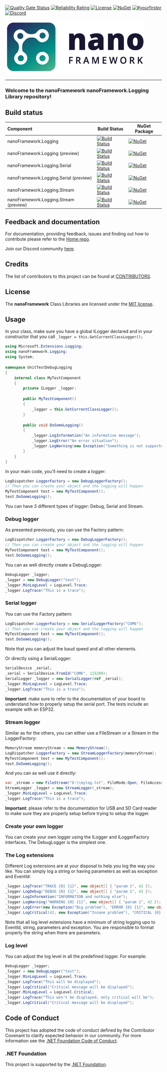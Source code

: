 [![Quality Gate Status](https://sonarcloud.io/api/project_badges/measure?project=nanoframework_nanoFramework.Logging&metric=alert_status)](https://sonarcloud.io/dashboard?id=nanoframework_nanoFramework.Logging) [![Reliability Rating](https://sonarcloud.io/api/project_badges/measure?project=nanoframework_nanoFramework.Logging&metric=reliability_rating)](https://sonarcloud.io/dashboard?id=nanoframework_nanoFramework.Logging) [![License](https://img.shields.io/badge/License-MIT-blue.svg)](LICENSE) [![NuGet](https://img.shields.io/nuget/dt/nanoFramework.Logging.svg?label=NuGet&style=flat&logo=nuget)](https://www.nuget.org/packages/nanoFramework.Logging/) [![#yourfirstpr](https://img.shields.io/badge/first--timers--only-friendly-blue.svg)](https://github.com/nanoframework/Home/blob/main/CONTRIBUTING.md) [![Discord](https://img.shields.io/discord/478725473862549535.svg?logo=discord&logoColor=white&label=Discord&color=7289DA)](https://discord.gg/gCyBu8T)

![nanoFramework logo](https://github.com/nanoframework/Home/blob/main/resources/logo/nanoFramework-repo-logo.png)

-----

### Welcome to the **nanoFramework** nanoFramework.Logging Library repository!

## Build status

| Component | Build Status | NuGet Package |
|:-|---|---|
| nanoFramework.Logging | [![Build Status](https://dev.azure.com/nanoframework/nanoframework.Logging/_apis/build/status/nanoframework.nanoFramework.Logging?branchName=main)](https://dev.azure.com/nanoframework/nanoframework.Logging/_build/latest?definitionId=71&branchName=main) | [![NuGet](https://img.shields.io/nuget/v/nanoFramework.Logging.svg?label=NuGet&style=flat&logo=nuget)](https://www.nuget.org/packages/nanoFramework.Logging/) |
| nanoFramework.Logging (preview) | [![Build Status](https://dev.azure.com/nanoframework/nanoframework.Logging/_apis/build/status/nanoframework.nanoFramework.Logging?branchName=develop)](https://dev.azure.com/nanoframework/nanoframework.Logging/_build/latest?definitionId=71&branchName=develop) | [![NuGet](https://img.shields.io/nuget/vpre/.Logging.svg?label=NuGet&style=flat&logo=nuget)](https://www.nuget.org/packages/nanoFramework.Logging/) |
| nanoFramework.Logging.Serial | [![Build Status](https://dev.azure.com/nanoframework/nanoframework.Logging/_apis/build/status/nanoframework.nanoFramework.Logging?branchName=main)](https://dev.azure.com/nanoframework/nanoframework.Logging/_build/latest?definitionId=71&branchName=main) | [![NuGet](https://img.shields.io/nuget/v/nanoFramework.Logging.Serial.svg?label=NuGet&style=flat&logo=nuget)](https://www.nuget.org/packages/nanoFramework.Logging.Serial/) |
| nanoFramework.Logging.Serial (preview) | [![Build Status](https://dev.azure.com/nanoframework/nanoframework.Logging/_apis/build/status/nanoframework.nanoFramework.Logging?branchName=develop)](https://dev.azure.com/nanoframework/nanoframework.Logging/_build/latest?definitionId=71&branchName=develop) | [![NuGet](https://img.shields.io/nuget/vpre/.Logging.Serial.svg?label=NuGet&style=flat&logo=nuget)](https://www.nuget.org/packages/nanoFramework.Logging.Serial/) |
| nanoFramework.Logging.Stream | [![Build Status](https://dev.azure.com/nanoframework/nanoframework.Logging/_apis/build/status/nanoframework.nanoFramework.Logging?branchName=main)](https://dev.azure.com/nanoframework/nanoframework.Logging/_build/latest?definitionId=71&branchName=main) | [![NuGet](https://img.shields.io/nuget/v/nanoFramework.Logging.Stream.svg?label=NuGet&style=flat&logo=nuget)](https://www.nuget.org/packages/nanoFramework.Logging.Stream/) |
| nanoFramework.Logging.Stream (preview) | [![Build Status](https://dev.azure.com/nanoframework/nanoframework.Logging/_apis/build/status/nanoframework.nanoFramework.Logging?branchName=develop)](https://dev.azure.com/nanoframework/nanoframework.Logging/_build/latest?definitionId=71&branchName=develop) | [![NuGet](https://img.shields.io/nuget/vpre/.Logging.Stream.svg?label=NuGet&style=flat&logo=nuget)](https://www.nuget.org/packages/nanoFramework.Logging.Stream/) |


## Feedback and documentation

For documentation, providing feedback, issues and finding out how to contribute please refer to the [Home repo](https://github.com/nanoframework/Home).

Join our Discord community [here](https://discord.gg/gCyBu8T).

## Credits

The list of contributors to this project can be found at [CONTRIBUTORS](https://github.com/nanoframework/Home/blob/main/CONTRIBUTORS.md).

## License

The **nanoFramework** Class Libraries are licensed under the [MIT license](LICENSE.md).

## Usage

In your class, make sure you have a global ILogger declared and in your constructor that you call `_logger = this.GetCurrentClassLogger();`

```csharp
using Microsoft.Extensions.Logging;
using nanoFramework.Logging;
using System;

namespace UnitTestDebugLogging
{
    internal class MyTestComponent
    {
        private ILogger _logger;

        public MyTestComponent()
        {
            _logger = this.GetCurrentClassLogger();
        }

        public void DoSomeLogging()
        {
            _logger.LogInformation("An informative message");
            _logger.LogError("An error situation");
            _logger.LogWarning(new Exception("Something is not supported"), "With exception context");
        }
    }
}
```

In your main code, you'll need to create a logger:

```csharp
LogDispatcher.LoggerFactory = new DebugLoggerFactory();
// Then you can create your object and the logging will happen
MyTestComponent test = new MyTestComponent();
test.DoSomeLogging();
```

You can have 3 different types of logger: Debug, Serial and Stream.

### Debug logger

As presented previously, you can use the Factory pattern:

```csharp
LogDispatcher.LoggerFactory = new DebugLoggerFactory();
// Then you can create your object and the logging will happen
MyTestComponent test = new MyTestComponent();
test.DoSomeLogging();
```

You can as well directly create a DebugLogger:

```csharp
DebugLogger _logger;
_logger = new DebugLogger("test");
_logger.MinLogLevel = LogLevel.Trace; 
_logger.LogTrace("This is a trace");
```

### Serial logger

You can use the Factory pattern:

```csharp
LogDispatcher.LoggerFactory = new SerialLoggerFactory("COM6");
// Then you can create your object and the logging will happen
MyTestComponent test = new MyTestComponent();
test.DoSomeLogging();
```

Note that you can adjust the baud speed and all other elements.

Or directly using a SerialLogger:

```csharp
SerialDevice _serial;
_serial = SerialDevice.FromId("COM6", 115200);
SerialLogger _logger = new SerialLogger(ref _serial);
_logger.MinLogLevel = LogLevel.Trace; 
_logger.LogTrace("This is a trace");
```

**Important**: make sure to refer to the documentation of your board to understand how to properly setup the serial port. The tests include an example with an ESP32.

### Stream logger

Similar as for the others, you can either use a FileStream or a Stream in the LoggerFactory:

```csharp
MemoryStream memoryStream = new MemoryStream();
LogDispatcher.LoggerFactory = new StreamLoggerFactory(memoryStream);
MyTestComponent test = new MyTestComponent();
test.DoSomeLogging();
```

And you can as well use it directly:

```csharp
var _stream = new FileStream("D:\\mylog.txt", FileMode.Open, FileAccess.ReadWrite);
StreamLogger _logger = new StreamLogger(_stream);
_logger.MinLogLevel = LogLevel.Trace; 
_logger.LogTrace("This is a trace");
```

**Important**: please refer to the documentation for USB and SD Card reader to make sure they are properly setup before trying to setup the logger.

### Create your own logger

You can create your own logger using the ILogger and ILoggerFactory interfaces. The DebugLogger is the simplest one.

### The Log extensions

Different Log extensions are at your disposal to help you log the way you like. You can simply log a string or having parameters as well as exception and EventId:

```csharp
_logger.LogTrace("TRACE {0} {1}", new object[] { "param 1", 42 });
_logger.LogDebug("DEBUG {0} {1}", new object[] { "param 1", 42 });
_logger.LogInformation("INFORMATION and nothing else");
_logger.LogWarning("WARNING {0} {1}", new object[] { "param 1", 42 });
_logger.LogError(new Exception("Big problem"), "ERROR {0} {1}", new object[] { "param 1", 42 });
_logger.LogCritical(42, new Exception("Insane problem"), "CRITICAL {0} {1}", new object[] { "param 1", 42 });
```

Note that all log level extensions have a minimum of string logging upo to EventId, string, parameters and exception. You are responsible to format properly the string when there are parameters.

### Log level

You can adjust the log level in all the predefined logger. For example:

```csharp
DebugLogger _logger;
_logger = new DebugLogger("test");
_logger.MinLogLevel = LogLevel.Trace;
_logger.LogTrace("This will be displayed");
_logger.LogCritical("Critical message will be displayed");
_logger.MinLogLevel = LogLevel.Critical;
_logger.LogTrace("This won't be displayed, only critical will be");
_logger.LogCritical("Critical message will be displayed");
```

## Code of Conduct

This project has adopted the code of conduct defined by the Contributor Covenant to clarify expected behavior in our community.
For more information see the [.NET Foundation Code of Conduct](https://dotnetfoundation.org/code-of-conduct).

### .NET Foundation

This project is supported by the [.NET Foundation](https://dotnetfoundation.org).
